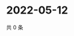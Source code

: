 # 2022-05-12

共 0 条

<!-- BEGIN WEIBO -->
<!-- 最后更新时间 Thu May 12 2022 03:14:41 GMT+0800 (China Standard Time) -->

<!-- END WEIBO -->
